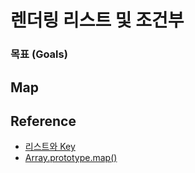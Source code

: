 # 렌더링 리스트 및 조건부

### 목표 (Goals)

## Map




## Reference
* [리스트와 Key](https://ko.reactjs.org/docs/lists-and-keys.html)
* [Array.prototype.map()](https://developer.mozilla.org/ko/docs/Web/JavaScript/Reference/Global_Objects/Array/map)